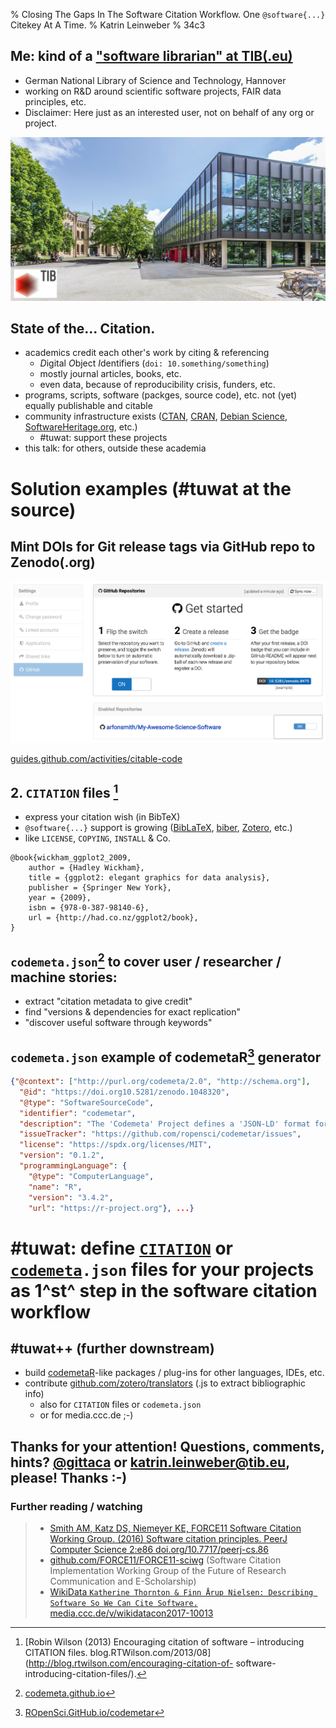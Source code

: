 % Closing The Gaps In The Software Citation Workflow. One `@software{...}` Citekey At A Time.
% Katrin Leinweber
% 34c3

<!--
abstract: |
    Academics credit each other's work by citing and referring. Thus is well established for journal articles, books, etc. Increasingly so even for data sets, because funders currently push for publishing data sets as well.
    
    Given the importance of software programs, scripts, packages, etc. in scientific work, it is clear that these will become more important  publishable units as well. Therefore, providing citation information is helpful for both developers and users.
    
    This lightning talk briefly explains a few options that everyone can quickly add to their source code.
    
- [ ] make screenshots
- [ ] minimise links to site + keyword
-->

## Me: kind of a ["software librarian" at TIB(.eu)](https://www.tib.eu/en/research-development/non-textual-materials/)

- German National Library of Science and Technology, Hannover
- working on R&D around scientific software projects, FAIR data principles, etc.
- Disclaimer: Here just as an interested user, not on behalf of any org or project.

![](img/TIB.jpg)


## State of the... Citation.

- academics credit each other's work by citing & referencing 
    + *D*igital *O*bject *I*dentifiers (`doi: 10.something/something`)
    + mostly journal articles, books, etc.
    + even data, because of reproducibility crisis, funders, etc.
- programs, scripts, software (packges, source code), etc. not (yet) equally publishable and citable
- community infrastructure exists ([CTAN](https://ctan.org/), [CRAN](https://cran.r-project.org/), [Debian Science](https://wiki.debian.org/DebianScience), [SoftwareHeritage.org](https://www.softwareheritage.org/), etc.)
    + #tuwat: support these projects
- this talk: for others, outside these academia



# Solution examples (#tuwat at the source)


## Mint DOIs for Git release tags via GitHub repo to Zenodo(.org)

![](img/zenodo-toggle-on.png)

[guides.github.com/activities/citable-code](https://guides.github.com/activities/citable-code/)


## 2. `CITATION` files [^CITATION]

- express your citation wish (in BibTeX)
- `@software{...}` support is growing ([BibLaTeX](https://ctan.org/tex-archive/macros/latex/contrib/biblatex), [biber](https://github.com/plk/biber), [Zotero](http://zotero.org/), etc.)
- like `LICENSE`, `COPYING`, `INSTALL` & Co.

```BibLaTeX
@book{wickham_ggplot2_2009,
    author = {Hadley Wickham},
    title = {ggplot2: elegant graphics for data analysis},
    publisher = {Springer New York},
    year = {2009},
    isbn = {978-0-387-98140-6},
    url = {http://had.co.nz/ggplot2/book},
}
```

[^CITATION]: [Robin Wilson (2013) Encouraging citation of software – introducing CITATION files. blog.RTWilson.com/2013/08](http://blog.rtwilson.com/encouraging-citation-of- software-introducing-citation-files/).

## `codemeta.json`[^cmp] to cover user / researcher / machine stories:

- extract "citation metadata to give credit"
- find "versions & dependencies for exact replication"
- "discover useful software through keywords"

[^cmp]: [codemeta.github.io](https://codemeta.github.io/)


## `codemeta.json` example of codemetaR[^cmr] generator 

```json
{"@context": ["http://purl.org/codemeta/2.0", "http://schema.org"],
  "@id": "https://doi.org10.5281/zenodo.1048320",
  "@type": "SoftwareSourceCode",
  "identifier": "codemetar",
  "description": "The 'Codemeta' Project defines a 'JSON-LD' format for ...",
  "issueTracker": "https://github.com/ropensci/codemetar/issues",
  "license": "https://spdx.org/licenses/MIT",
  "version": "0.1.2",
  "programmingLanguage": {
    "@type": "ComputerLanguage",
    "name": "R",
    "version": "3.4.2",
    "url": "https://r-project.org"}, ...}
```


# #tuwat: define [`CITATION`](https://www.software.ac.uk/blog/2013-09-02-encouraging-citation-software-introducing-citation-files) or [`codemeta`](https://codemeta.github.io/)`.json` files for your projects as 1^st^ step in the software citation workflow


## #tuwat++ (further downstream)
[^cmr]: [ROpenSci.GitHub.io/codemetar](https://ropensci.github.io/codemetar/)

- build [codemetaR](https://github.com/ropensci/codemetar)-like packages / plug-ins for other languages, IDEs, etc.
- contribute [github.com/zotero/translators](http://github.com/zotero/translators) (.js to extract bibliographic info)
    + also for `CITATION` files or `codemeta.json`
    + or for media.ccc.de ;-)


## Thanks for your attention! Questions, comments, hints? [\@gittaca](https://twitter.com/gittaca) or [katrin.leinweber@tib.eu](mailto:katrin.leinweber@tib.eu?subject=34c3%20lightning%20talk), please! Thanks :-)

### Further reading / watching

> - [Smith AM, Katz DS, Niemeyer KE, FORCE11 Software Citation Working Group. (2016) Software citation principles. PeerJ Computer Science 2:e86 doi.org/10.7717/peerj-cs.86](https://peerj.com/articles/cs-86/) 
> - [github.com/FORCE11/FORCE11-sciwg](https://github.com/force11/force11-sciwg) (Software Citation Implementation Working Group of the Future of Research Communication and E-Scholarship)
> - [WikiData `Katherine Thornton & Finn Årup Nielsen: Describing Software So We Can Cite Software.` media.ccc.de/v/wikidatacon2017-10013](https://media.ccc.de/v/wikidatacon2017-10013-describing_software_so_we_can_cite_software)




<!-- scratch pad


## Lots of initiatives...


![](https://memegenerator.net/img/instances/500x/80935528/publish-all-the-research-data.jpg)


 -->

